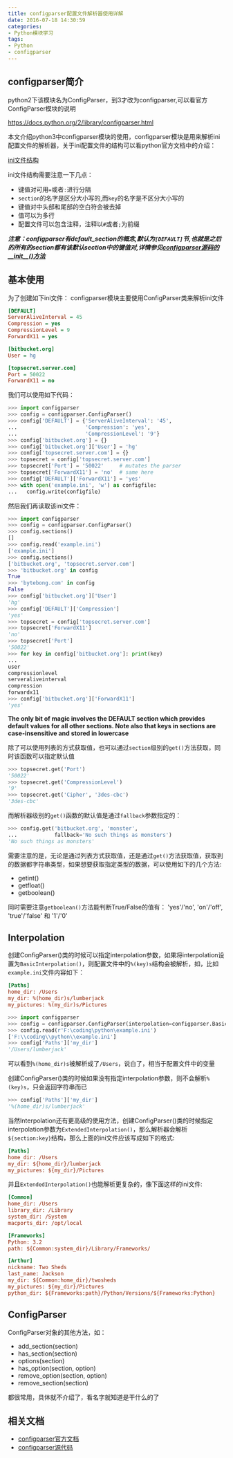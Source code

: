 ```yaml
---
title: configparser配置文件解析器使用详解
date: 2016-07-18 14:30:59
categories: 
- Python模块学习
tags:
- Python
- configparser
---
```


## configparser简介
python2下该模块名为ConfigParser，到3才改为configparser,可以看官方ConfigParser模块的说明

https://docs.python.org/2/library/configparser.html

本文介绍python3中configparser模块的使用，configparser模块是用来解析ini配置文件的解析器，关于ini配置文件的结构可以看python官方文档中的介绍：

[ini文件结构](https://docs.python.org/3.5/library/configparser.html#supported-ini-file-structure)

ini文件结构需要注意一下几点：

- 键值对可用`=`或者`:`进行分隔
- `section`的名字是区分大小写的,而`key`的名字是不区分大小写的
- 键值对中头部和尾部的空白符会被去掉
- 值可以为多行
- 配置文件可以包含注释，注释以`#`或者`;`为前缀

***注意：configparser有default_section的概念,默认为`[DEFAULT]`节,也就是之后的所有的section都有该默认section中的键值对,详情参见[configparser源码的__init__()方法](https://hg.python.org/cpython/file/3.5/Lib/configparser.py)***

<!-- more -->

## 基本使用

为了创建如下ini文件：
configparser模块主要使用ConfigParser类来解析ini文件

```ini
[DEFAULT]
ServerAliveInterval = 45
Compression = yes
CompressionLevel = 9
ForwardX11 = yes

[bitbucket.org]
User = hg

[topsecret.server.com]
Port = 50022
ForwardX11 = no
```

我们可以使用如下代码：

```python
>>> import configparser
>>> config = configparser.ConfigParser()
>>> config['DEFAULT'] = {'ServerAliveInterval': '45',
...                      'Compression': 'yes',
...                      'CompressionLevel': '9'}
>>> config['bitbucket.org'] = {}
>>> config['bitbucket.org']['User'] = 'hg'
>>> config['topsecret.server.com'] = {}
>>> topsecret = config['topsecret.server.com']
>>> topsecret['Port'] = '50022'     # mutates the parser
>>> topsecret['ForwardX11'] = 'no'  # same here
>>> config['DEFAULT']['ForwardX11'] = 'yes'
>>> with open('example.ini', 'w') as configfile:
...   config.write(configfile)
```

然后我们再读取该ini文件：

```python
>>> import configparser
>>> config = configparser.ConfigParser()
>>> config.sections()
[]
>>> config.read('example.ini')
['example.ini']
>>> config.sections()
['bitbucket.org', 'topsecret.server.com']
>>> 'bitbucket.org' in config
True
>>> 'bytebong.com' in config
False
>>> config['bitbucket.org']['User']
'hg'
>>> config['DEFAULT']['Compression']
'yes'
>>> topsecret = config['topsecret.server.com']
>>> topsecret['ForwardX11']
'no'
>>> topsecret['Port']
'50022'
>>> for key in config['bitbucket.org']: print(key)
...
user
compressionlevel
serveraliveinterval
compression
forwardx11
>>> config['bitbucket.org']['ForwardX11']
'yes'
```

**The only bit of magic involves the DEFAULT section which provides default values for all other sections. Note also that keys in sections are case-insensitive and stored in lowercase**

除了可以使用列表的方式获取值，也可以通过`section`级别的`get()`方法获取，同时该函数可以指定默认值

```python
>>> topsecret.get('Port')
'50022'
>>> topsecret.get('CompressionLevel')
'9'
>>> topsecret.get('Cipher', '3des-cbc')
'3des-cbc'
```

而解析器级别的`get()`函数的默认值是通过`fallback`参数指定的：

```python
>>> config.get('bitbucket.org', 'monster',
...            fallback='No such things as monsters')
'No such things as monsters'
```

需要注意的是，无论是通过列表方式获取值，还是通过`get()`方法获取值，获取到的数据都字符串类型，如果想要获取指定类型的数据，可以使用如下的几个方法:

- getint()
- getfloat()
- getboolean()

同时需要注意`getboolean()`方法能判断True/False的值有： 'yes'/'no', 'on'/'off', 'true'/'false' 和 '1'/'0' 

## Interpolation
创建ConfigParser()类的时候可以指定interpolation参数，如果将interpolation设置为`BasicInterpolation()`，则配置文件中的`%(key)s`结构会被解析，如，比如`example.ini`文件内容如下：

```ini
[Paths]
home_dir: /Users
my_dir: %(home_dir)s/lumberjack
my_pictures: %(my_dir)s/Pictures
```

```python
>>> import configparser
>>> config = configparser.ConfigParser(interpolation=configparser.BasicInterpolation())
>>> config.read(r'F:\coding\python\example.ini')
['F:\\coding\\python\\example.ini']
>>> config['Paths']['my_dir']
'/Users/lumberjack'
```

可以看到`%(home_dir)s`被解析成了`/Users`，说白了，相当于配置文件中的变量

创建ConfigParser()类的时候如果没有指定interpolation参数，则不会解析`%(key)s`，只会返回字符串而已

```python
>>> config['Paths']['my_dir']
'%(home_dir)s/lumberjack'
```

当然Interpolation还有更高级的使用方法，创建ConfigParser()类的时候指定interpolation参数为`ExtendedInterpolation()`，那么解析器会解析`${section:key}`结构，那么上面的ini文件应该写成如下的格式:

```ini
[Paths]
home_dir: /Users
my_dir: ${home_dir}/lumberjack
my_pictures: ${my_dir}/Pictures
```

并且`ExtendedInterpolation()`也能解析更复杂的，像下面这样的ini文件:

```ini
[Common]
home_dir: /Users
library_dir: /Library
system_dir: /System
macports_dir: /opt/local

[Frameworks]
Python: 3.2
path: ${Common:system_dir}/Library/Frameworks/

[Arthur]
nickname: Two Sheds
last_name: Jackson
my_dir: ${Common:home_dir}/twosheds
my_pictures: ${my_dir}/Pictures
python_dir: ${Frameworks:path}/Python/Versions/${Frameworks:Python}
```

## ConfigParser
ConfigParser对象的其他方法，如：

- add_section(section)
- has_section(section)
- options(section)
- has_option(section, option)
- remove_option(section, option)
- remove_section(section)

都很常用，具体就不介绍了，看名字就知道是干什么的了

## 相关文档

- [configparser官方文档](https://docs.python.org/3.5/library/configparser.html)
- [configparser源代码](https://hg.python.org/cpython/file/3.5/Lib/configparser.py)
